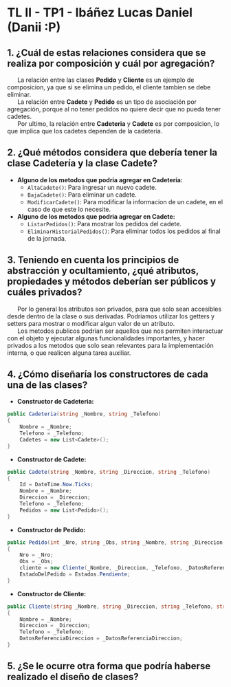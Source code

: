 # TL II - TP1 - Ibáñez Lucas Daniel (Danii :P)

## 1. ¿Cuál de estas relaciones considera que se realiza por composición y cuál por agregación?
&nbsp;&nbsp;&nbsp;&nbsp;&nbsp;&nbsp;La relación entre las clases **Pedido** y **Cliente** es un ejemplo de composicion, ya que si se elimina un pedido, el cliente tambien se debe eliminar.  
&nbsp;&nbsp;&nbsp;&nbsp;&nbsp;&nbsp;La relación entre **Cadete** y **Pedido** es un tipo de asociación por agregación, porque al no tener pedidos no quiere decir que no pueda tener cadetes.  
&nbsp;&nbsp;&nbsp;&nbsp;&nbsp;&nbsp;Por ultimo, la relación entre **Cadeteria** y **Cadete** es por composicion, lo que implica que los cadetes dependen de la cadeteria.

## 2. ¿Qué métodos considera que debería tener la clase Cadetería y la clase Cadete?
- **Alguno de los metodos que podria agregar en Cadeteria:**  
    - `AltaCadete()`: Para ingresar un nuevo cadete.  
    - `BajaCadete()`: Para eliminar un cadete.  
    - `ModificarCadete()`: Para modificar la informacion de un cadete, en el caso de que este lo necesite.  
- **Alguno de los metodos que podria agregar en Cadete:**  
    - `ListarPedidos()`: Para mostrar los pedidos del cadete.  
    - `EliminarHistorialPedidos()`: Para eliminar todos los pedidos al final de la jornada.  

## 3. Teniendo en cuenta los principios de abstracción y ocultamiento, ¿qué atributos, propiedades y métodos deberían ser públicos y cuáles privados?
&nbsp;&nbsp;&nbsp;&nbsp;&nbsp;&nbsp;Por lo general los atributos son privados, para que solo sean accesibles desde dentro de la clase o sus derivadas. Podriamos utilizar los getters y setters para mostrar o modificar algun valor de un atributo.  
&nbsp;&nbsp;&nbsp;&nbsp;&nbsp;&nbsp;Los metodos publicos podrian ser aquellos que nos permiten interactuar con el objeto y ejecutar algunas funcionalidades importantes, y hacer privados a los metodos que solo sean relevantes para la implementación interna, o que realicen alguna tarea auxiliar.  

## 4. ¿Cómo diseñaría los constructores de cada una de las clases?
- **Constructor de Cadeteria:**
```csharp
public Cadeteria(string _Nombre, string _Telefono)
{
    Nombre = _Nombre;
    Telefono = _Telefono;
    Cadetes = new List<Cadete>();
}
```
- **Constructor de Cadete:**
```csharp
public Cadete(string _Nombre, string _Direccion, string _Telefono)
{
    Id = DateTime.Now.Ticks;
    Nombre = _Nombre;
    Direccion = _Direccion;
    Telefono = _Telefono;
    Pedidos = new List<Pedido>();
}
```
- **Constructor de Pedido:**
```csharp
public Pedido(int _Nro, string _Obs, string _Nombre, string _Direccion, string _Telefono, string _DatosReferenciaDireccion)
{
    Nro = _Nro;
    Obs = _Obs;
    cliente = new Cliente(_Nombre, _Direccion, _Telefono, _DatosReferenciaDireccion);
    EstadoDelPedido = Estados.Pendiente;
}
```
- **Constructor de Cliente:**
```csharp
public Cliente(string _Nombre, string _Direccion, string _Telefono, string _DatosReferenciaDireccion) 
{
    Nombre = _Nombre;
    Direccion = _Direccion;
    Telefono = _Telefono;
    DatosReferenciaDireccion = _DatosReferenciaDireccion;
}
```  
## 5. ¿Se le ocurre otra forma que podría haberse realizado el diseño de clases?